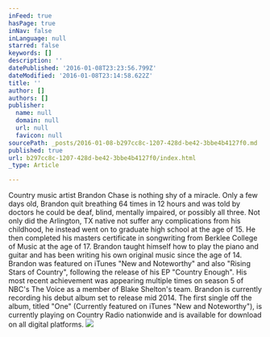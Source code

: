 ```yaml
---
inFeed: true
hasPage: true
inNav: false
inLanguage: null
starred: false
keywords: []
description: ''
datePublished: '2016-01-08T23:23:56.799Z'
dateModified: '2016-01-08T23:14:58.622Z'
title: ''
author: []
authors: []
publisher:
  name: null
  domain: null
  url: null
  favicon: null
sourcePath: _posts/2016-01-08-b297cc8c-1207-428d-be42-3bbe4b4127f0.md
published: true
url: b297cc8c-1207-428d-be42-3bbe4b4127f0/index.html
_type: Article

---
```

Country music artist Brandon Chase is nothing shy of a miracle. Only a few days old, Brandon quit breathing 64 times in 12 hours and was told by doctors he could be deaf, blind, mentally impaired, or possibly all three. Not only did the Arlington, TX native not suffer any complications from his childhood, he instead went on to graduate high school at the age of 15\. He then completed his masters certificate in songwriting from Berklee College of Music at the age of 17\. Brandon taught himself how to play the piano and guitar and has been writing his own original music since the age of 14\. Brandon was featured on iTunes "New and Noteworthy" and also "Rising Stars of Country", following the release of his EP "Country Enough". His most recent achievement was appearing multiple times on season 5 of NBC's The Voice as a member of Blake Shelton's team. Brandon is currently recording his debut album set to release mid 2014\. The first single off the album, titled "One" (Currently featured on iTunes "New and Noteworthy"), is currently playing on Country Radio nationwide and is available for download on all digital platforms.
![](https://the-grid-user-content.s3-us-west-2.amazonaws.com/e9a2e9cb-1791-44e3-b86b-62e407e9b641.JPG)